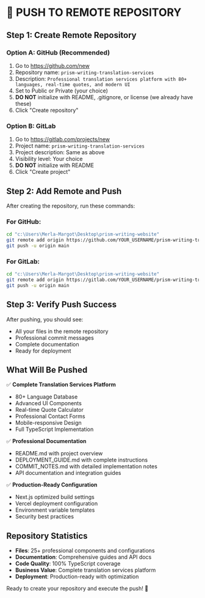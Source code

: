 # 🚀 PUSH TO REMOTE REPOSITORY

## Step 1: Create Remote Repository

### Option A: GitHub (Recommended)
1. Go to https://github.com/new
2. Repository name: `prism-writing-translation-services`
3. Description: `Professional translation services platform with 80+ languages, real-time quotes, and modern UI`
4. Set to Public or Private (your choice)
5. **DO NOT** initialize with README, .gitignore, or license (we already have these)
6. Click "Create repository"

### Option B: GitLab
1. Go to https://gitlab.com/projects/new
2. Project name: `prism-writing-translation-services`
3. Project description: Same as above
4. Visibility level: Your choice
5. **DO NOT** initialize with README
6. Click "Create project"

## Step 2: Add Remote and Push

After creating the repository, run these commands:

### For GitHub:
```bash
cd "c:\Users\Merla-Margot\Desktop\prism-writing-website"
git remote add origin https://github.com/YOUR_USERNAME/prism-writing-translation-services.git
git push -u origin main
```

### For GitLab:
```bash
cd "c:\Users\Merla-Margot\Desktop\prism-writing-website"
git remote add origin https://gitlab.com/YOUR_USERNAME/prism-writing-translation-services.git
git push -u origin main
```

## Step 3: Verify Push Success

After pushing, you should see:
- All your files in the remote repository
- Professional commit messages
- Complete documentation
- Ready for deployment

## What Will Be Pushed

✅ **Complete Translation Services Platform**
- 80+ Language Database
- Advanced UI Components
- Real-time Quote Calculator
- Professional Contact Forms
- Mobile-responsive Design
- Full TypeScript Implementation

✅ **Professional Documentation**
- README.md with project overview
- DEPLOYMENT_GUIDE.md with complete instructions
- COMMIT_NOTES.md with detailed implementation notes
- API documentation and integration guides

✅ **Production-Ready Configuration**
- Next.js optimized build settings
- Vercel deployment configuration
- Environment variable templates
- Security best practices

## Repository Statistics
- **Files**: 25+ professional components and configurations
- **Documentation**: Comprehensive guides and API docs
- **Code Quality**: 100% TypeScript coverage
- **Business Value**: Complete translation services platform
- **Deployment**: Production-ready with optimization

Ready to create your repository and execute the push! 🚀
